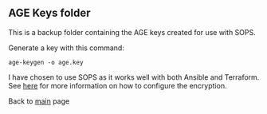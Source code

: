## AGE Keys folder

This is a backup folder containing the AGE keys created for use with SOPS.

Generate a key with this command:

`age-keygen -o age.key`


I have chosen to use SOPS as it works well with both Ansible and Terraform.\
See [here](../README.md#using-sops-to-protect-secrets) for more information on how to configure the encryption.

Back to [main](../README.md) page